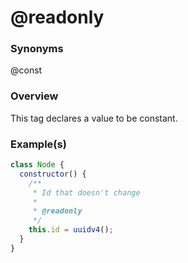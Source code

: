 # @readonly

### Synonyms

@const

### Overview

This tag declares a value to be constant.

### Example(s)

```js
class Node {
  constructor() {
    /**
     * Id that doesn't change
     * 
     * @readonly
     */
    this.id = uuidv4();  
  }
}
```
